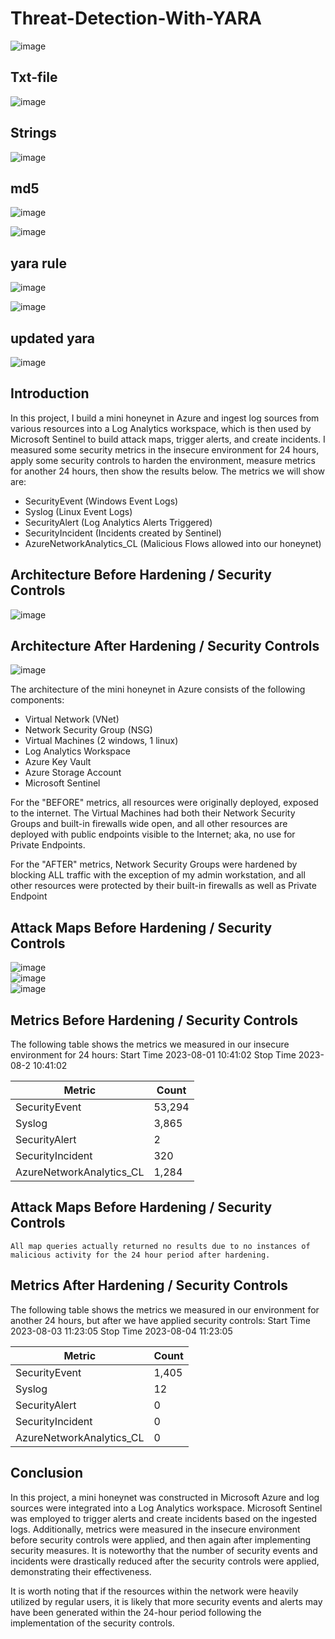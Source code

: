 # Threat-Detection-With-YARA

![image](https://github.com/parkerb123/Azure-SOC/assets/61724014/161a056c-f137-4372-99b0-7d7a211644b5)

## Txt-file
![image](https://github.com/parkerb123/Threat-Detection-With-YARA/assets/61724014/beae6217-e485-4fcc-841e-c0f3669b5146)

## Strings
![image](https://github.com/parkerb123/Threat-Detection-With-YARA/assets/61724014/199b7579-b7ea-4c59-a8ae-4df8c336b134)

## md5
![image](https://github.com/parkerb123/Threat-Detection-With-YARA/assets/61724014/5474a157-820d-4913-8e75-223b11637c1b)

![image](https://github.com/parkerb123/Threat-Detection-With-YARA/assets/61724014/fbf93710-9794-4554-bc4b-6d579413bde1)


## yara rule 
![image](https://github.com/parkerb123/Threat-Detection-With-YARA/assets/61724014/1444da21-3e36-4435-b626-8586fd6908a5)

![image](https://github.com/parkerb123/Threat-Detection-With-YARA/assets/61724014/6f9d9fcf-8474-424c-8cbe-5d4ed2a6d40e)

## updated yara 
![image](https://github.com/parkerb123/Threat-Detection-With-YARA/assets/61724014/37022741-4ad9-4708-980a-405a1ecd9176)



## Introduction

In this project, I build a mini honeynet in Azure and ingest log sources from various resources into a Log Analytics workspace, which is then used by Microsoft Sentinel to build attack maps, trigger alerts, and create incidents. I measured some security metrics in the insecure environment for 24 hours, apply some security controls to harden the environment, measure metrics for another 24 hours, then show the results below. The metrics we will show are:

- SecurityEvent (Windows Event Logs)
- Syslog (Linux Event Logs)
- SecurityAlert (Log Analytics Alerts Triggered)
- SecurityIncident (Incidents created by Sentinel)
- AzureNetworkAnalytics_CL (Malicious Flows allowed into our honeynet)

## Architecture Before Hardening / Security Controls
![image](https://github.com/parkerb123/Azure-SOC/assets/61724014/cf1f3aa6-5866-4af7-aca8-8b5f271709f9)



## Architecture After Hardening / Security Controls
![image](https://github.com/parkerb123/Azure-SOC/assets/61724014/fa8a00fb-c5b6-431d-ac05-754f60460e9b)




The architecture of the mini honeynet in Azure consists of the following components:

- Virtual Network (VNet)
- Network Security Group (NSG)
- Virtual Machines (2 windows, 1 linux)
- Log Analytics Workspace
- Azure Key Vault
- Azure Storage Account
- Microsoft Sentinel

For the "BEFORE" metrics, all resources were originally deployed, exposed to the internet. The Virtual Machines had both their Network Security Groups and built-in firewalls wide open, and all other resources are deployed with public endpoints visible to the Internet; aka, no use for Private Endpoints.

For the "AFTER" metrics, Network Security Groups were hardened by blocking ALL traffic with the exception of my admin workstation, and all other resources were protected by their built-in firewalls as well as Private Endpoint

## Attack Maps Before Hardening / Security Controls
![image](https://github.com/parkerb123/Azure-SOC/assets/61724014/32c97ea8-c2fc-42b3-9064-3d2d8077d366)
<br>
![image](https://github.com/parkerb123/Azure-SOC/assets/61724014/034351c6-e830-4ac4-8e8f-0608c3e07467)
<br>
![image](https://github.com/parkerb123/Azure-SOC/assets/61724014/1465de7c-5dc9-408e-981c-0332c8fe74d4)
<br>

## Metrics Before Hardening / Security Controls

The following table shows the metrics we measured in our insecure environment for 24 hours:
Start Time 2023-08-01 10:41:02
Stop Time 2023-08-2 10:41:02

| Metric                   | Count
| ------------------------ | -----
| SecurityEvent            | 53,294
| Syslog                   | 3,865
| SecurityAlert            | 2
| SecurityIncident         | 320
| AzureNetworkAnalytics_CL | 1,284

## Attack Maps Before Hardening / Security Controls

```All map queries actually returned no results due to no instances of malicious activity for the 24 hour period after hardening.```

## Metrics After Hardening / Security Controls

The following table shows the metrics we measured in our environment for another 24 hours, but after we have applied security controls:
Start Time 2023-08-03 11:23:05 
Stop Time	2023-08-04 11:23:05

| Metric                   | Count
| ------------------------ | -----
| SecurityEvent            | 1,405
| Syslog                   | 12
| SecurityAlert            | 0
| SecurityIncident         | 0
| AzureNetworkAnalytics_CL | 0

## Conclusion

In this project, a mini honeynet was constructed in Microsoft Azure and log sources were integrated into a Log Analytics workspace. Microsoft Sentinel was employed to trigger alerts and create incidents based on the ingested logs. Additionally, metrics were measured in the insecure environment before security controls were applied, and then again after implementing security measures. It is noteworthy that the number of security events and incidents were drastically reduced after the security controls were applied, demonstrating their effectiveness.

It is worth noting that if the resources within the network were heavily utilized by regular users, it is likely that more security events and alerts may have been generated within the 24-hour period following the implementation of the security controls.

